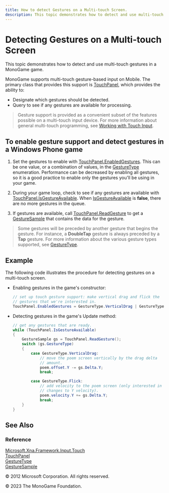 ```yaml
---
title: How to detect Gestures on a Multi-touch Screen.
description: This topic demonstrates how to detect and use multi-touch gestures in a MonoGame game.
---
```


# Detecting Gestures on a Multi-touch Screen

This topic demonstrates how to detect and use multi-touch gestures in a MonoGame game.

MonoGame supports multi-touch gesture-based input on Mobile. The primary class that provides this support is [TouchPanel](xref:Microsoft.Xna.Framework.Input.Touch.TouchPanel), which provides the ability to:

* Designate which gestures should be detected.
* Query to see if any gestures are available for processing.

> Gesture support is provided as a convenient subset of the features possible on a multi-touch input device. For more information about general multi-touch programming, see [Working with Touch Input](HowTo_UsemultitouchInput.md).

## To enable gesture support and detect gestures in a Windows Phone game

1. Set the gestures to enable with [TouchPanel.EnabledGestures](xref:Microsoft.Xna.Framework.Input.Touch.TouchPanel.EnabledGestures). This can be one value, or a combination of values, in the [GestureType](xref:Microsoft.Xna.Framework.Input.Touch.GestureType) enumeration. Performance can be decreased by enabling all gestures, so it is a good practice to enable only the gestures you'll be using in your game.

2. During your game loop, check to see if any gestures are available with [TouchPanel.IsGestureAvailable](xref:Microsoft.Xna.Framework.Input.Touch.TouchPanel.IsGestureAvailable). When [IsGestureAvailable](xref:Microsoft.Xna.Framework.Input.Touch.TouchPanel.IsGestureAvailable) is **false**, there are no more gestures in the queue.

3. If gestures are available, call [TouchPanel.ReadGesture](xref:Microsoft.Xna.Framework.Input.Touch.TouchPanel.ReadGesture) to get a [GestureSample](xref:Microsoft.Xna.Framework.Input.Touch.GestureSample) that contains the data for the gesture.

> Some gestures will be preceded by another gesture that begins the gesture. For instance, a **DoubleTap** gesture is always preceded by a **Tap** gesture. For more information about the various gesture types supported, see [GestureType](xref:Microsoft.Xna.Framework.Input.Touch.GestureType).

## Example

The following code illustrates the procedure for detecting gestures on a multi-touch screen.

* Enabling gestures in the game's constructor:

    ```csharp
    // set up touch gesture support: make vertical drag and flick the
    // gestures that we're interested in.
    TouchPanel.EnabledGestures = GestureType.VerticalDrag | GestureType.Flick;
    ```

* Detecting gestures in the game's Update method:

    ```csharp
    // get any gestures that are ready.
    while (TouchPanel.IsGestureAvailable)
    {
        GestureSample gs = TouchPanel.ReadGesture();
        switch (gs.GestureType)
        {
            case GestureType.VerticalDrag:
                // move the poem screen vertically by the drag delta
                // amount.
                poem.offset.Y -= gs.Delta.Y;
                break;

            case GestureType.Flick:
                // add velocity to the poem screen (only interested in
                // changes to Y velocity).
                poem.velocity.Y += gs.Delta.Y;
                break;
        }
    }
    ```

## See Also

### Reference

[Microsoft.Xna.Framework.Input.Touch](xref:Microsoft.Xna.Framework.Input.Touch)  
[TouchPanel](xref:Microsoft.Xna.Framework.Input.Touch.TouchPanel)  
[GestureType](xref:Microsoft.Xna.Framework.Input.Touch.GestureType)  
[GestureSample](xref:Microsoft.Xna.Framework.Input.Touch.GestureSample)  

© 2012 Microsoft Corporation. All rights reserved.  

© 2023 The MonoGame Foundation.
